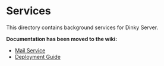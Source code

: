 # Services

This directory contains background services for Dinky Server.

**Documentation has been moved to the wiki:**

- [Mail Service](../wiki_content/Mail-Service.md)
- [Deployment Guide](../wiki_content/Deployment-Guide.md) 